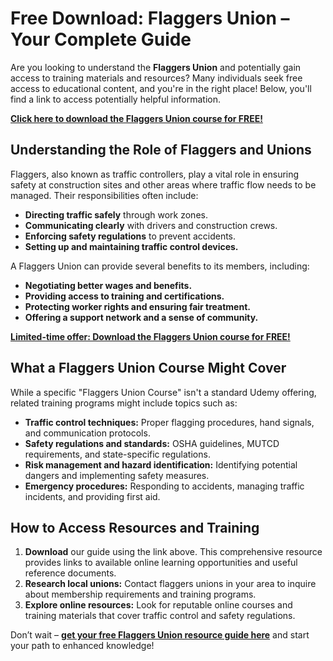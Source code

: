 # Free Download: Flaggers Union – Your Complete Guide

Are you looking to understand the **Flaggers Union** and potentially gain access to training materials and resources? Many individuals seek free access to educational content, and you're in the right place! Below, you'll find a link to access potentially helpful information.

[**Click here to download the Flaggers Union course for FREE!**](https://udemywork.com/flaggers-union)

## Understanding the Role of Flaggers and Unions

Flaggers, also known as traffic controllers, play a vital role in ensuring safety at construction sites and other areas where traffic flow needs to be managed. Their responsibilities often include:

*   **Directing traffic safely** through work zones.
*   **Communicating clearly** with drivers and construction crews.
*   **Enforcing safety regulations** to prevent accidents.
*   **Setting up and maintaining traffic control devices.**

A Flaggers Union can provide several benefits to its members, including:

*   **Negotiating better wages and benefits.**
*   **Providing access to training and certifications.**
*   **Protecting worker rights and ensuring fair treatment.**
*   **Offering a support network and a sense of community.**

[**Limited-time offer: Download the Flaggers Union course for FREE!**](https://udemywork.com/flaggers-union)

## What a Flaggers Union Course Might Cover

While a specific "Flaggers Union Course" isn't a standard Udemy offering, related training programs might include topics such as:

*   **Traffic control techniques:** Proper flagging procedures, hand signals, and communication protocols.
*   **Safety regulations and standards:** OSHA guidelines, MUTCD requirements, and state-specific regulations.
*   **Risk management and hazard identification:** Identifying potential dangers and implementing safety measures.
*   **Emergency procedures:** Responding to accidents, managing traffic incidents, and providing first aid.

## How to Access Resources and Training

1. **Download** our guide using the link above. This comprehensive resource provides links to available online learning opportunities and useful reference documents.
2. **Research local unions:** Contact flaggers unions in your area to inquire about membership requirements and training programs.
3. **Explore online resources:** Look for reputable online courses and training materials that cover traffic control and safety regulations.

Don’t wait – **[get your free Flaggers Union resource guide here](https://udemywork.com/flaggers-union)** and start your path to enhanced knowledge!
